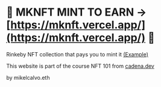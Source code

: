# 💸 MKNFT MINT TO EARN -> [https://mknft.vercel.app/](https://mknft.vercel.app/) 💸

Rinkeby NFT collection that pays you to mint it [(Example)](https://rinkeby.etherscan.io/tx/0xc6a22e969a2e89ff292b6a69c2caa9299e22ed6743fc278142619e355cfc147c)

This website is part of the course NFT 101 from [cadena.dev](https://cadena.dev)

by mikelcalvo.eth
